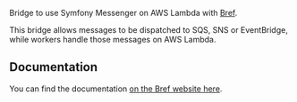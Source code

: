 Bridge to use Symfony Messenger on AWS Lambda with [Bref](https://bref.sh).

This bridge allows messages to be dispatched to SQS, SNS or EventBridge, while workers handle those messages on AWS Lambda.

## Documentation

You can find the documentation [on the Bref website here](https://bref.sh/docs/symfony/messenger).
